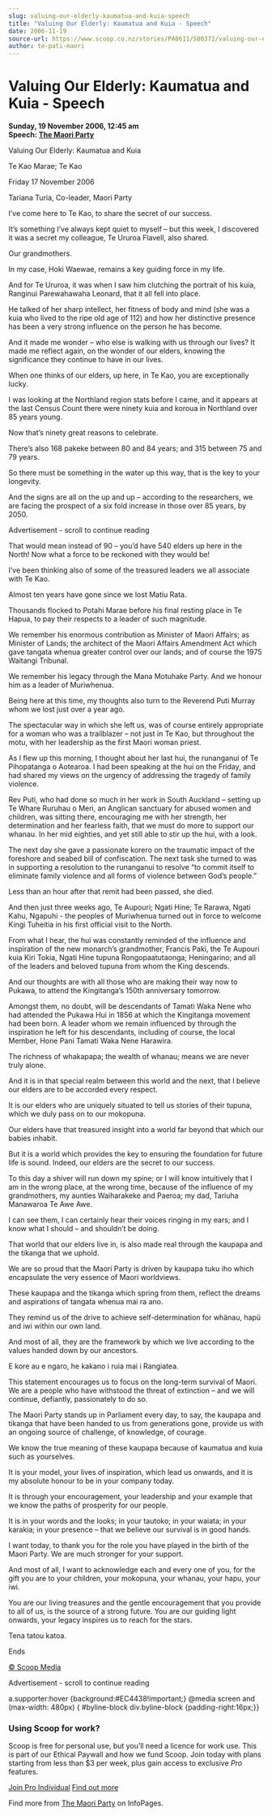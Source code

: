 ```yaml
---
slug: valuing-our-elderly-kaumatua-and-kuia-speech
title: "Valuing Our Elderly: Kaumatua and Kuia - Speech"
date: 2006-11-19
source-url: https://www.scoop.co.nz/stories/PA0611/S00372/valuing-our-elderly-kaumatua-and-kuia-speech.htm
author: te-pati-maori
---
```

Valuing Our Elderly: Kaumatua and Kuia - Speech
===============================================

**Sunday, 19 November 2006, 12:45 am**  
**Speech: [The Maori Party](https://info.scoop.co.nz/The_Maori_Party)**

Valuing Our Elderly: Kaumatua and Kuia

Te Kao Marae; Te Kao

Friday 17 November 2006

Tariana Turia, Co-leader, Maori Party

I’ve come here to Te Kao, to share the secret of our success.

It’s something I’ve always kept quiet to myself – but this week, I discovered it was a secret my colleague, Te Ururoa Flavell, also shared.

Our grandmothers.

In my case, Hoki Waewae, remains a key guiding force in my life.

And for Te Ururoa, it was when I saw him clutching the portrait of his kuia, Ranginui Parewahawaha Leonard, that it all fell into place.

He talked of her sharp intellect, her fitness of body and mind (she was a kuia who lived to the ripe old age of 112) and how her distinctive presence has been a very strong influence on the person he has become.

And it made me wonder – who else is walking with us through our lives? It made me reflect again, on the wonder of our elders, knowing the significance they continue to have in our lives.

When one thinks of our elders, up here, in Te Kao, you are exceptionally lucky.

I was looking at the Northland region stats before I came, and it appears at the last Census Count there were ninety kuia and koroua in Northland over 85 years young.

Now that’s ninety great reasons to celebrate.

There’s also 168 pakeke between 80 and 84 years; and 315 between 75 and 79 years.

So there must be something in the water up this way, that is the key to your longevity.

And the signs are all on the up and up – according to the researchers, we are facing the prospect of a six fold increase in those over 85 years, by 2050.

Advertisement - scroll to continue reading





That would mean instead of 90 – you’d have 540 elders up here in the North! Now what a force to be reckoned with they would be!

I’ve been thinking also of some of the treasured leaders we all associate with Te Kao.

Almost ten years have gone since we lost Matiu Rata.

Thousands flocked to Potahi Marae before his final resting place in Te Hapua, to pay their respects to a leader of such magnitude.

We remember his enormous contribution as Minister of Maori Affairs; as Minister of Lands; the architect of the Maori Affairs Amendment Act which gave tangata whenua greater control over our lands; and of course the 1975 Waitangi Tribunal.

We remember his legacy through the Mana Motuhake Party. And we honour him as a leader of Muriwhenua.

Being here at this time, my thoughts also turn to the Reverend Puti Murray whom we lost just over a year ago.

The spectacular way in which she left us, was of course entirely appropriate for a woman who was a trailblazer – not just in Te Kao, but throughout the motu, with her leadership as the first Maori woman priest.

As I flew up this morning, I thought about her last hui, the runanganui of Te Pihopatanga o Aotearoa. I had been speaking at the hui on the Friday, and had shared my views on the urgency of addressing the tragedy of family violence.

Rev Puti, who had done so much in her work in South Auckland – setting up Te Whare Ruruhau o Meri, an Anglican sanctuary for abused women and children, was sitting there, encouraging me with her strength, her determination and her fearless faith, that we must do more to support our whanau. In her mid eighties, and yet still able to stir up the hui, with a look.

The next day she gave a passionate korero on the traumatic impact of the foreshore and seabed bill of confiscation. The next task she turned to was in supporting a resolution to the runanganui to resolve “to commit itself to eliminate family violence and all forms of violence between God’s people.”

Less than an hour after that remit had been passed, she died.

And then just three weeks ago, Te Aupouri; Ngati Hine; Te Rarawa, Ngati Kahu, Ngapuhi - the peoples of Muriwhenua turned out in force to welcome Kingi Tuheitia in his first official visit to the North.

From what I hear, the hui was constantly reminded of the influence and inspiration of the new monarch’s grandmother, Francis Paki, the Te Aupouri kuia Kiri Tokia, Ngati Hine tupuna Rongopaatutaonga; Heningarino; and all of the leaders and beloved tupuna from whom the King descends.

And our thoughts are with all those who are making their way now to Pukawa, to attend the Kingitanga’s 150th anniversary tomorrow.

Amongst them, no doubt, will be descendants of Tamati Waka Nene who had attended the Pukawa Hui in 1856 at which the Kingitanga movement had been born. A leader whom we remain influenced by through the inspiration he left for his descendants, including of course, the local Member, Hone Pani Tamati Waka Nene Harawira.

The richness of whakapapa; the wealth of whanau; means we are never truly alone.

And it is in that special realm between this world and the next, that I believe our elders are to be accorded every respect.

It is our elders who are uniquely situated to tell us stories of their tupuna, which we duly pass on to our mokopuna.

Our elders have that treasured insight into a world far beyond that which our babies inhabit.

But it is a world which provides the key to ensuring the foundation for future life is sound. Indeed, our elders are the secret to our success.

To this day a shiver will run down my spine; or I will know intuitively that I am in the wrong place, at the wrong time, because of the influence of my grandmothers, my aunties Waiharakeke and Paeroa; my dad, Tariuha Manawaroa Te Awe Awe.

I can see them, I can certainly hear their voices ringing in my ears; and I know what I should – and shouldn’t be doing.

That world that our elders live in, is also made real through the kaupapa and the tikanga that we uphold.

We are so proud that the Maori Party is driven by kaupapa tuku iho which encapsulate the very essence of Maori worldviews.

These kaupapa and the tikanga which spring from them, reflect the dreams and aspirations of tangata whenua mai ra ano.

They remind us of the drive to achieve self-determination for whänau, hapü and iwi within our own land.

And most of all, they are the framework by which we live according to the values handed down by our ancestors.

E kore au e ngaro, he kakano i ruia mai i Rangiatea.

This statement encourages us to focus on the long-term survival of Maori. We are a people who have withstood the threat of extinction – and we will continue, defiantly, passionately to do so.

The Maori Party stands up in Parliament every day, to say, the kaupapa and tikanga that have been handed to us from generations gone, provide us with an ongoing source of challenge, of knowledge, of courage.

We know the true meaning of these kaupapa because of kaumatua and kuia such as yourselves.

It is your model, your lives of inspiration, which lead us onwards, and it is my absolute honour to be in your company today.

It is through your encouragement, your leadership and your example that we know the paths of prosperity for our people.

It is in your words and the looks; in your tautoko; in your waiata; in your karakia; in your presence – that we believe our survival is in good hands.

I want today, to thank you for the role you have played in the birth of the Maori Party. We are much stronger for your support.

And most of all, I want to acknowledge each and every one of you, for the gift you are to your children, your mokopuna, your whanau, your hapu, your iwi.

You are our living treasures and the gentle encouragement that you provide to all of us, is the source of a strong future. You are our guiding light onwards, your legacy inspires us to reach for the stars.

Tena tatou katoa.

Ends

  

[© Scoop Media](http://www.scoop.co.nz/about/terms.html)  

Advertisement - scroll to continue reading



a.supporter:hover {background:#EC4438!important;} @media screen and (max-width: 480px) { #byline-block div.byline-block {padding-right:16px;}}

### Using Scoop for work?

Scoop is free for personal use, but you’ll need a licence for work use. This is part of our Ethical Paywall and how we fund Scoop. Join today with plans starting from less than $3 per week, plus gain access to exclusive _Pro_ features.  
  
[Join Pro Individual](https://pro.scoop.co.nz/Individual/?from=ProIn24) [Find out more](https://pro.scoop.co.nz/using-scoop-for-work/?from=ProIn24)

Find more from [The Maori Party](https://info.scoop.co.nz/The_Maori_Party) on InfoPages.